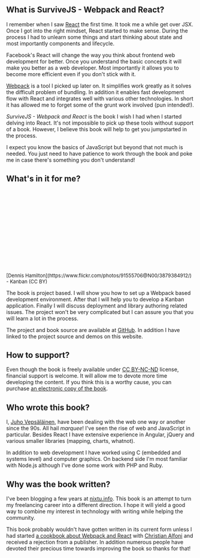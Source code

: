 ## What is SurviveJS - Webpack and React?

I remember when I saw [React](https://facebook.github.io/react/) the first time. It took me a while get over JSX. Once I got into the right mindset, React started to make sense. During the process I had to unlearn some things and start thinking about state and most importantly components and lifecycle.

Facebook's React will change the way you think about frontend web development for better. Once you understand the basic concepts it will make you better as a web developer. Most importantly it allows you to become more efficient even if you don't stick with it.

[Webpack](https://webpack.github.io/) is a tool I picked up later on. It simplifies work greatly as it solves the difficult problem of bundling. In addition it enables fast development flow with React and integrates well with various other technologies. In short it has allowed me to forget some of the grunt work involved (pun intended!).

*SurviveJS - Webpack and React* is the book I wish I had when I started delving into React. It's not impossible to pick up these tools without support of a book. However, I believe this book will help to get you jumpstarted in the process.

I expect you know the basics of JavaScript but beyond that not much is needed. You just need to have patience to work through the book and poke me in case there's something you don't understand!

## What's in it for me?

<div style="margin-bottom: 1em">
    <div style="background-image: url('images/kanban_small.jpg'); height: 220px; background-position: top; background-size: cover;">
    </div>
    <span class="legend" style="font-size: small;">[Dennis Hamilton](https://www.flickr.com/photos/91555706@N00/3879384912/) - Kanban (CC BY)</span>
</div>

The book is project based. I will show you how to set up a Webpack based development environment. After that I will help you to develop a Kanban application. Finally I will discuss deployment and library authoring related issues. The project won't be very complicated but I can assure you that you will learn a lot in the process.

The project and book source are available at [GitHub](https://github.com/survivejs/webpack_react). In addition I have linked to the project source and demos on this website.

## How to support?

Even though the book is freely available under [CC BY-NC-ND](https://creativecommons.org/licenses/by-nc-nd/4.0/) license, financial support is welcome. It will allow me to devote more time developing the content. If you think this is a worthy cause, you can purchase [an electronic copy of the book](https://leanpub.com/survivejs_webpack).

## Who wrote this book?

I, [Juho Vepsäläinen](https://twitter.com/bebraw), have been dealing with the web one way or another since the 90s. All hail *marquee*! I've seen the rise of web and JavaScript in particular. Besides React I have extensive experience in Angular, jQuery and various smaller libraries (mapping, charts, whatnot).

In addition to web development I have worked using C (embedded and systems level) and computer graphics. On backend side I'm most familiar with Node.js although I've done some work with PHP and Ruby.

## Why was the book written?

I've been blogging a few years at [nixtu.info](http://nixtu.info/). This book is an attempt to turn my freelancing career into a different direction. I hope it will yield a good way to combine my interest in technology with writing while helping the community.

This book probably wouldn't have gotten written in its current form unless I had started [a cookbook about Webpack and React](https://christianalfoni.github.io/react-webpack-cookbook/) with [Christian Alfoni](http://www.christianalfoni.com/) and received a rejection from a publisher. In addition numerous people have devoted their precious time towards improving the book so thanks for that!
